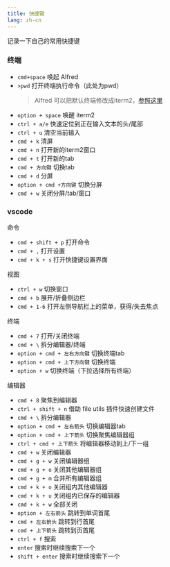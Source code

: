 ```yaml
---
title: 快捷键
lang: zh-cn
---
```


记录一下自己的常用快捷键

### 终端

- ``cmd+space`` 唤起 Alfred
- ``>pwd`` 打开终端执行命令（此处为pwd）
    > Alfred 可以把默认终端修改成iterm2，[参照这里](https://www.zhihu.com/question/36763287)
- ``option + space`` 唤醒 iterm2
- ``ctrl + a/e`` 快速定位到正在输入文本的头/尾部
- ``ctrl + u`` 清空当前输入
- ``cmd + k`` 清屏
- ``cmd + n`` 打开新的iterm2窗口
- ``cmd + t`` 打开新的tab
- ``cmd + 方向键`` 切换tab
- ``cmd + d`` 分屏
- ``option + cmd +方向键`` 切换分屏
- ``cmd + w`` 关闭分屏/tab/窗口

### vscode

命令
- ``cmd + shift + p`` 打开命令
- ``cmd + ,`` 打开设置
- ``cmd + k + s`` 打开快捷键设置界面

视图
- ``ctrl + w`` 切换窗口
- ``cmd + b`` 展开/折叠侧边栏
- ``cmd + 1-6`` 打开左侧导航栏上的菜单，获得/失去焦点

终端
- ``cmd + 7`` 打开/关闭终端
- ``cmd + \`` 拆分编辑器/终端
- ``option + cmd + 左右方向键`` 切换终端tab
- ``option + cmd + 上下方向键`` 切换终端
- ``option + w`` 切换终端（下拉选择所有终端）

编辑器

- ``cmd + 8`` 聚焦到编辑器
- ``ctrl + shift + n`` 借助 file utils 插件快速创建文件
- ``cmd + \`` 拆分编辑器
- ``option + cmd + 左右箭头`` 切换编辑器tab
- ``option + cmd + 上下箭头`` 切换聚焦编辑器组
- ``ctrl + cmd + 上下箭头`` 将编辑器移动到上/下一组
- ``cmd + w`` 关闭编辑器
- ``cmd + g + w`` 关闭编辑器组
- ``cmd + g + o`` 关闭其他编辑器组
- ``cmd + g + m`` 合并所有编辑器组
- ``cmd + k + o`` 关闭组内其他编辑器
- ``cmd + k + u`` 关闭组内已保存的编辑器
- ``cmd + k + w`` 全部关闭
- ``option + 左右箭头`` 跳转到单词首尾
- ``cmd + 左右箭头`` 跳转到行首尾
- ``cmd + 上下箭头`` 跳转到页首尾
- ``ctrl + f`` 搜索
- ``enter`` 搜索时继续搜索下一个
- ``shift + enter`` 搜索时继续搜索下一个

